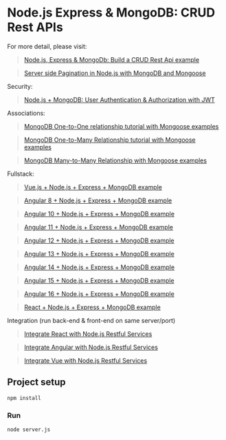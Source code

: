 # Node.js Express & MongoDB: CRUD Rest APIs

For more detail, please visit:
> [Node.js, Express & MongoDb: Build a CRUD Rest Api example](https://bezkoder.com/node-express-mongodb-crud-rest-api/)

> [Server side Pagination in Node.js with MongoDB and Mongoose](https://bezkoder.com/node-js-mongodb-pagination/)

Security:
> [Node.js + MongoDB: User Authentication & Authorization with JWT](https://bezkoder.com/node-js-mongodb-auth-jwt/)

Associations:
> [MongoDB One-to-One relationship tutorial with Mongoose examples](https://bezkoder.com/mongoose-one-to-one-relationship-example/)

> [MongoDB One-to-Many Relationship tutorial with Mongoose examples](https://bezkoder.com/mongoose-one-to-many-relationship/)

> [MongoDB Many-to-Many Relationship with Mongoose examples](https://bezkoder.com/mongodb-many-to-many-mongoose/)

Fullstack:
> [Vue.js + Node.js + Express + MongoDB example](https://bezkoder.com/vue-node-express-mongodb-mevn-crud/)

> [Angular 8 + Node.js + Express + MongoDB example](https://bezkoder.com/angular-mongodb-node-express/)

> [Angular 10 + Node.js + Express + MongoDB example](https://bezkoder.com/angular-10-mongodb-node-express/)

> [Angular 11 + Node.js + Express + MongoDB example](https://bezkoder.com/angular-11-mongodb-node-js-express/)

> [Angular 12 + Node.js + Express + MongoDB example](https://bezkoder.com/angular-12-mongodb-node-js-express/)

> [Angular 13 + Node.js + Express + MongoDB example](https://www.bezkoder.com/mean-stack-crud-example-angular-13/)

> [Angular 14 + Node.js + Express + MongoDB example](https://www.bezkoder.com/mean-stack-crud-example-angular-14/)

> [Angular 15 + Node.js + Express + MongoDB example](https://www.bezkoder.com/angular-15-node-js-express-mongodb/)

> [Angular 16 + Node.js + Express + MongoDB example](https://www.bezkoder.com/angular-16-node-js-express-mongodb/)

> [React + Node.js + Express + MongoDB example](https://bezkoder.com/react-node-express-mongodb-mern-stack/)

Integration (run back-end & front-end on same server/port)
> [Integrate React with Node.js Restful Services](https://bezkoder.com/integrate-react-express-same-server-port/)

> [Integrate Angular with Node.js Restful Services](https://bezkoder.com/integrate-angular-10-node-js/)

> [Integrate Vue with Node.js Restful Services](https://bezkoder.com/serve-vue-app-express/)

## Project setup
```
npm install
```

### Run
```
node server.js
```
